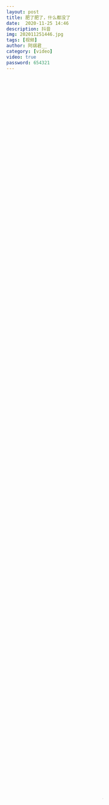 ```yaml
---
layout: post
title: 肥了肥了，什么都没了
date:  2020-11-25 14:46
description: 抖音
img: 202011251446.jpg
tags: [视频]
author: 阿祺君__
category: [video]
video: true
password: 654321
---
```

<video controls preload="auto" poster="/assets/img/202011251446.jpg" width="100%" height="100%" src="https://www.wmnhw.workers.dev/0:/%E5%B8%85%E5%93%A5%E8%A7%86%E9%A2%91/%E9%98%BF%E7%A5%BA%E5%90%9B__/%E8%82%A5%E4%BA%86%E8%82%A5%E4%BA%86%EF%BC%8C%E4%BB%80%E4%B9%88%E9%83%BD%E6%B2%A1%E4%BA%86.mp4"></video>
<script>
    (function(){
        if('654321'){
            if (prompt('请输入密码') !== '654321'){
                alert('密码错误');
                window.close();
                window.history.go(-1);
				history.back(-1);
            }
        }
    })();  
</script>
